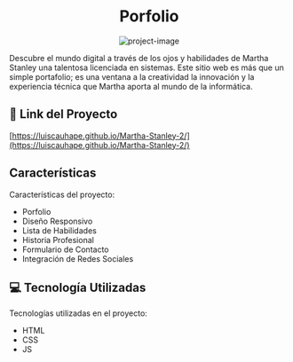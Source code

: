 <h1 align="center" id="title">Porfolio</h1>

<p align="center"><img src="" alt="project-image"></p>

<p id="description">Descubre el mundo digital a través de los ojos y habilidades de Martha Stanley una talentosa licenciada en sistemas. Este sitio web es más que un simple portafolio; es una ventana a la creatividad la innovación y la experiencia técnica que Martha aporta al mundo de la informática.</p>

<h2>🚀 Link del Proyecto </h2>

[https://luiscauhape.github.io/Martha-Stanley-2/](https://luiscauhape.github.io/Martha-Stanley-2/)

  
  
<h2>Características</h2>

Características del proyecto:

*   Porfolio
*   Diseño Responsivo
*   Lista de Habilidades
*   Historia Profesional
*   Formulario de Contacto
*   Integración de Redes Sociales

  
  
<h2>💻 Tecnología Utilizadas</h2>

Tecnologías utilizadas en el proyecto:

*   HTML
*   CSS
*   JS
